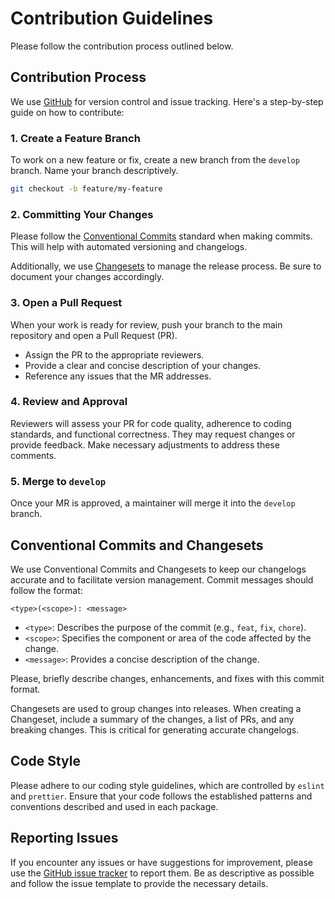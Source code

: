 # Contribution Guidelines

Please follow the contribution process outlined below.

## Contribution Process

We use [GitHub](https://github.com/ApiTreeCZ/toolbox) for version control and issue tracking. Here's a
step-by-step guide on how to contribute:

### 1. Create a Feature Branch

To work on a new feature or fix, create a new branch from the `develop` branch. Name your branch descriptively.

```bash
git checkout -b feature/my-feature
```

### 2. Committing Your Changes

Please follow the [Conventional Commits](https://www.conventionalcommits.org/en/v1.0.0/) standard when making commits.
This will help with automated versioning and changelogs.

Additionally, we use [Changesets](https://github.com/atlassian/changesets) to manage the release process. Be sure to
document your changes accordingly.

### 3. Open a Pull Request

When your work is ready for review, push your branch to the main repository and open a Pull Request (PR).

- Assign the PR to the appropriate reviewers.
- Provide a clear and concise description of your changes.
- Reference any issues that the MR addresses.

### 4. Review and Approval

Reviewers will assess your PR for code quality, adherence to coding standards, and functional correctness. They may
request changes or provide feedback. Make necessary adjustments to address these comments.

### 5. Merge to `develop`

Once your MR is approved, a maintainer will merge it into the `develop` branch.

## Conventional Commits and Changesets

We use Conventional Commits and Changesets to keep our changelogs accurate and to facilitate version management. Commit
messages should follow the format:

```
<type>(<scope>): <message>
```

- `<type>`: Describes the purpose of the commit (e.g., `feat`, `fix`, `chore`).
- `<scope>`: Specifies the component or area of the code affected by the change.
- `<message>`: Provides a concise description of the change.

Please, briefly describe changes, enhancements, and fixes with this commit format.

Changesets are used to group changes into releases. When creating a Changeset, include a summary of the changes, a list
of PRs, and any breaking changes. This is critical for generating accurate changelogs.

## Code Style

Please adhere to our coding style guidelines, which are controlled by `eslint` and `prettier`. Ensure
that your code follows the established patterns and conventions described and used in each package.

## Reporting Issues

If you encounter any issues or have suggestions for improvement, please use
the [GitHub issue tracker](https://github.com/ApiTreeCZ/toolbox/issues) to report them. Be
as descriptive as possible and follow the issue template to provide the necessary details.
